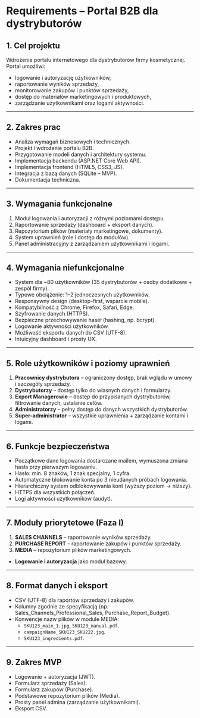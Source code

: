 # Requirements – Portal B2B dla dystrybutorów

## 1. Cel projektu
Wdrożenie portalu internetowego dla dystrybutorów firmy kosmetycznej.  
Portal umożliwi:
- logowanie i autoryzację użytkowników,
- raportowanie wyników sprzedaży,
- monitorowanie zakupów i punktów sprzedaży,
- dostęp do materiałów marketingowych i produktowych,
- zarządzanie użytkownikami oraz logami aktywności.

---

## 2. Zakres prac
- Analiza wymagań biznesowych i technicznych.
- Projekt i wdrożenie portalu B2B.
- Przygotowanie modeli danych i architektury systemu.
- Implementacja backendu (ASP.NET Core Web API).
- Implementacja frontend (HTML5, CSS3, JS).
- Integracja z bazą danych (SQLite – MVP).
- Dokumentacja techniczna.

---

## 3. Wymagania funkcjonalne
1. Moduł logowania i autoryzacji z różnymi poziomami dostępu.
2. Raportowanie sprzedaży (dashboard + eksport danych).
3. Repozytorium plików (materiały marketingowe, dokumenty).
4. System uprawnień (role i dostęp do modułów).
5. Panel administracyjny z zarządzaniem użytkownikami i logami.

---

## 4. Wymagania niefunkcjonalne
- System dla ~80 użytkowników (35 dystrybutorów + osoby dodatkowe + zespół firmy).
- Typowe obciążenie: 1–2 jednoczesnych użytkowników.
- Responsywny design (desktop-first, wsparcie mobile).
- Kompatybilność z Chrome, Firefox, Safari, Edge.
- Szyfrowanie danych (HTTPS).
- Bezpieczne przechowywanie haseł (hashing, np. bcrypt).
- Logowanie aktywności użytkowników.
- Możliwość eksportu danych do CSV (UTF-8).
- Intuicyjny dashboard i prosty UX.

---

## 5. Role użytkowników i poziomy uprawnień
1. **Pracownicy dystrybutora** – ograniczony dostęp, brak wglądu w umowy i szczegóły sprzedaży.  
2. **Dystrybutorzy** – dostęp tylko do własnych danych i formularzy.  
3. **Export Managerowie** – dostęp do przypisanych dystrybutorów, filtrowanie danych, ustalanie celów.  
4. **Administratorzy** – pełny dostęp do danych wszystkich dystrybutorów.  
5. **Super-administrator** – wszystkie uprawnienia + zarządzanie kontami i logami.

---

## 6. Funkcje bezpieczeństwa
- Początkowe dane logowania dostarczane mailem, wymuszona zmiana hasła przy pierwszym logowaniu.
- Hasło: min. 8 znaków, 1 znak specjalny, 1 cyfra.
- Automatyczne blokowanie konta po 3 nieudanych próbach logowania.
- Hierarchiczny system odblokowywania kont (wyższy poziom → niższy).
- HTTPS dla wszystkich połączeń.
- Logi aktywności użytkowników (audyt).

---

## 7. Moduły priorytetowe (Faza I)
1. **SALES CHANNELS** – raportowanie wyników sprzedaży.  
2. **PURCHASE REPORT** – raportowanie zakupów i punktów sprzedaży.  
3. **MEDIA** – repozytorium plików marketingowych.  
+ **Logowanie i autoryzacja** jako moduł bazowy.

---

## 8. Format danych i eksport
- CSV (UTF-8) dla raportów sprzedaży i zakupów.
- Kolumny zgodnie ze specyfikacją (np. Sales_Channels_Professional_Sales, Purchase_Report_Budget).
- Konwencje nazw plików w module MEDIA:
  - `SKU123_main_1.jpg`, `SKU123_manual.pdf`.
  - `campaignName_SKU123_SKU222.jpg`.
  - `SKU123_ingredients.pdf`.

---

## 9. Zakres MVP
- Logowanie + autoryzacja (JWT).
- Formularz sprzedaży (Sales).
- Formularz zakupów (Purchase).
- Podstawowe repozytorium plików (Media).
- Prosty panel admina (zarządzanie użytkownikami).
- Eksport CSV.
